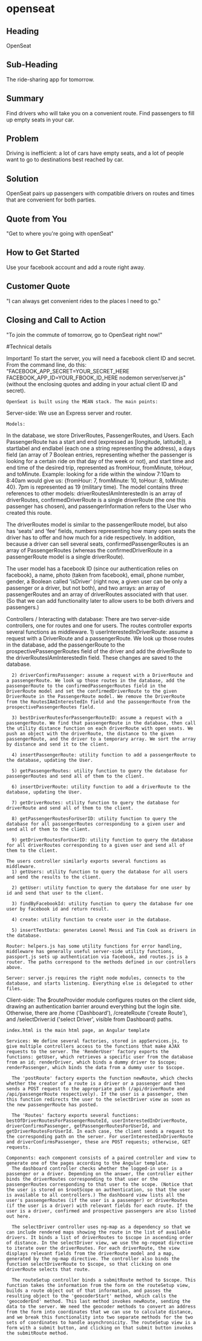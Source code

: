 # openseat
## Heading ##
  OpenSeat

## Sub-Heading ##
  The ride-sharing app for tomorrow.

## Summary ##
  Find drivers who will take you on a convenient route.
  Find passengers to fill up empty seats in your car. 

## Problem ##
  Driving is inefficient: a lot of cars have empty seats, and a lot of people want to go to destinations best reached by car.

## Solution ##
  OpenSeat pairs up passengers with compatible drivers on routes and times that are convenient for both parties.

## Quote from You ##
"Get to where you're going with openSeat"

## How to Get Started ##
  Use your facebook account and add a route right away.

## Customer Quote ##
  "I can always get convenient rides to the places I need to go."

## Closing and Call to Action ##
  "To join the commute of tomorrow, go to OpenSeat right now!"



  #Technical details

  Important! To start the server, you will need a facebook client ID and secret. From the command line, do this:
  "FACEBOOK_APP_SECRET=YOUR_SECRET_HERE FACEBOOK_APP_ID=YOUR_FBOOK_ID_HERE nodemon server/server.js"
  (without the enclosing quotes and adding in your actual client ID and secret).

    OpenSeat is built using the MEAN stack. The main points:

  Server-side:  We use an Express server and router. 

    Models:
  In the database, we store DriverRoutes, PassengerRoutes, and Users. Each PassengerRoute has a start and end (expressed as [longitude, latitude]), a startlabel and endlabel (each one a string representing the address), a days field (an array of 7 Boolean entries, representing whether the passenger is looking for a certain ride on that day of the week or not), and start time and end time of the desired trip, represented as fromHour, fromMinute, toHour, and toMinute. Example: looking for a ride within the window 7:10am to 8:40am would give us: {fromHour: 7, fromMinute: 10, toHour: 8, toMinute: 40}. 7pm is represented as 19 (military time). The model contains three references to other models: driverRoutesIAmInterestedIn is an array of driverRoutes, confirmedDriverRoute is a single driverRoute (the one this passenger has chosen), and passengerInformation refers to the User who created this route.

  The driverRoutes model is similar to the passengerRoute model, but also has 'seats' and 'fee' fields, numbers representing how many open seats the driver has to offer and how much for a ride respectively. In addition, because a driver can sell several seats, confirmedPassengerRoutes is an array of PassengerRoutes (whereas the confirmedDriverRoute in  a passengerRoute model is a single driverRoute).

  The user model has a facebook ID (since our authentication relies on facebook), a name, photo (taken from facebook), email, phone number, gender, a Boolean called 'isDriver' (right now, a given user can be only a passenger or a driver, but not both), and two arrays: an array of passengerRoutes and an array of driverRoutes associated with that user. (So that we can add functionality later to allow users to be both drivers and passengers.)

  Controllers / Interacting with database:
    There are two server-side controllers, one for routes and one for users. The routes controller exports several functions as middleware.
      1) userInterestedInDriverRoute: assume a request with a DriverRoute and a passengerRoute. We look up those routes in the database, add the passengerRoute to the prospectivePassengerRoutes field of the driver and add the driverRoute to the driverRoutesIAmInterestedIn field. These changes are saved to the database.

      2) driverConfirmsPassenger: assume a request with a DriverRoute and a passengerRoute. We look up those routes in the database, add the passengerRoute to the confirmedPassengerRoutes field in the DriverRoute model and set the confirmedDriverRoute to the given DriverRoute in the PassengerRoute model. We remove the DriverRoute from the RoutesIAmInterestedIn field and the passengerRoute from the prospectivePassengerRoutes field.

      3) bestDriverRoutesforPassengerRouteID: assume a request with a passengerRoute. We find that passengerRoute in the database, then call the utility distance function on each driverRoute with open seats. We push an object with the driverRoute, the distance to the given passengerRoute, and the driver to a temporary array. We sort the array by distance and send it to the client.

      4) insertPassengerRoute: utility function to add a passengerRoute to the database, updating the User.

      5) getPassengerRoutes: utility function to query the database for passengerRoutes and send all of them to the client.

      6) insertDriverRoute: utility function to add a driverRoute to the database, updating the User.

      7) getDriverRoutes: utility function to query the database for driverRoute and send all of them to the client.

      8) getPassengerRoutesForUserID: utility function to query the database for all passengerRoutes corresponding to a given user and send all of them to the client.

      9) getDriverRoutesForUserID: utility function to query the database for all driverRoutes corresponding to a given user and send all of them to the client.

    The users controller similarly exports several functions as middleware.
      1) getUsers: utility function to query the database for all users and send the results to the client.

      2) getUser: utility function to query the database for one user by id and send that user to the client.

      3) findByFacebookId: utility function to query the database for one user by facebook id and return result.

      4) create: utility function to create user in the database.

      5) insertTestData: generates Leonel Messi and Tim Cook as drivers in the database.

    Router: helpers.js has some utility functions for error handling, middleware has generally useful server-side utility functions, passport.js sets up authentication via facebook, and routes.js is a router. The paths correspond to the methods defined in our controllers above.

    Server: server.js requires the right node modules, connects to the database, and starts listening. Everything else is delegated to other files.

  Client-side:
    The $routeProvider module configures routes on the client side, drawing an authentication barrier around everything but the login site. Otherwise, there are /home ('Dashboard'), /createRoute ('create Route'), and /selectDriver:id ('select Driver', visible from Dashboard) paths.

    index.html is the main html page, an Angular template

    Services: We define several factories, stored in appServices.js, to give multiple controllers access to the functions that make AJAX requests to the server. The 'RenderUser' factory exports the functions: getUser, which retrieves a specific user from the database from an id; renderDriver, which binds a dummy driver to $scope; renderPassenger, which binds the data from a dummy user to $scope.

      The 'postRoute' factory exports the function newRoute, which checks whether the creator of a route is a driver or a passenger and then sends a POST request to the appropriate path (/api/driverRoute and /api/passengerRoute respectively). If the user is a passenger, then this function redirects the user to the selectDriver view as soon as the new passengerRoute has posted.

      The 'Routes' factory exports several functions: bestOfDriverRoutesForPassengerRouteId, userInterestedInDriverRoute, driverConfirmsPassenger, getPassengerRoutesForUserId, and getDriverRoutesForUserId. In each case, the client sends a request to the corresponding path on the server. For userInterestedInDriverRoute and driverConfirmsPassenger, these are POST requests; otherwise, GET requests.

    Components: each component consists of a paired controller and view to generate one of the pages according to the Angular template. 
      The dashboard controller checks whether the logged-in user is a passenger or a driver. Depending on the answer, the controller either binds the driverRoutes corresponding to that user or the passengerRoutes corresponding to that user to the scope. (Notice that the user is stored on $rootScope on authentication, so that the user is available to all controllers.) The dashboard view lists all the user's passengerRoutes (if the user is a passenger) or driverRoutes (if the user is a driver) with relevant fields for each route. If the user is a driver, confirmed and prospective passengers are also listed out here.

      The selectDriver controller uses ng-map as a dependency so that we can include rendered maps showing the route in the list of available drivers. It binds a list of driverRoutes to $scope in ascending order of distance. In the selectDriver view, we use the ng-repeat directive to iterate over the driverRoutes. For each driverRoute, the view displays relevant fields from the driverRoute model and a map, generated by the ng-map directive. The controller also binds the function selectDriverRoute to $scope, so that clicking on one driverRoute selects that route.

      The routeSetup controller binds a submitRoute method to $scope. This function takes the information from the form on the routeSetup view, builds a route object out of that information, and passes the resulting object to the 'geocoderStart' method, which calls the 'geocoderEnd' method. This last method invokes newRoute, sending the data to the server. We need the geocoder methods to convert an address from the form into coordinates that we can use to calculate distance, and we break this functionality into two separate methods for the two sets of coordinates to handle asynchronicity. The routeSetup view is a form with a submit button, and clicking on that submit button invokes the submitRoute method.